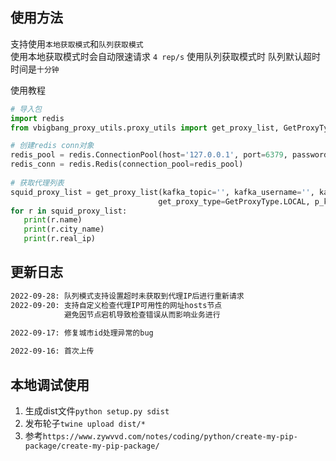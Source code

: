 ## 使用方法
支持使用`本地获取模式`和`队列获取模式`  
使用本地获取模式时会自动限速请求 `4 rep/s`
使用队列获取模式时 队列默认超时时间是`十分钟`  
  
使用教程
 ```python
# 导入包
import redis
from vbigbang_proxy_utils.proxy_utils import get_proxy_list, GetProxyType

# 创建redis conn对象
redis_pool = redis.ConnectionPool(host='127.0.0.1', port=6379, password='your_pwd', db=0)
redis_conn = redis.Redis(connection_pool=redis_pool)
   
# 获取代理列表
squid_proxy_list = get_proxy_list(kafka_topic='', kafka_username='', kafka_password='', bootstrap_servers=[], count=1,
                                  get_proxy_type=GetProxyType.LOCAL, p_key='your key', redis_conn=redis_conn)
for r in squid_proxy_list:
    print(r.name)
    print(r.city_name)
    print(r.real_ip)
```

## 更新日志
```bash
2022-09-28: 队列模式支持设置超时未获取到代理IP后进行重新请求
2022-09-20: 支持自定义检查代理IP可用性的网址hosts节点
            避免因节点宕机导致检查错误从而影响业务进行

2022-09-17: 修复城市id处理异常的bug
     
2022-09-16: 首次上传
```
  
    

## 本地调试使用
1. 生成dist文件```python setup.py sdist```
2. 发布轮子```twine upload dist/*```
3. 参考```https://www.zywvvd.com/notes/coding/python/create-my-pip-package/create-my-pip-package/```